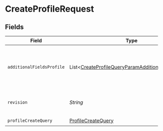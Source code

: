 # CreateProfileRequest


## Fields

| Field                                                                                                                              | Type                                                                                                                               | Required                                                                                                                           | Description                                                                                                                        |
| ---------------------------------------------------------------------------------------------------------------------------------- | ---------------------------------------------------------------------------------------------------------------------------------- | ---------------------------------------------------------------------------------------------------------------------------------- | ---------------------------------------------------------------------------------------------------------------------------------- |
| `additionalFieldsProfile`                                                                                                          | List\<[CreateProfileQueryParamAdditionalFieldsProfile](../../models/operations/CreateProfileQueryParamAdditionalFieldsProfile.md)> | :heavy_minus_sign:                                                                                                                 | Request additional fields not included by default in the response. Supported values: 'subscriptions', 'predictive_analytics'       |
| `revision`                                                                                                                         | *String*                                                                                                                           | :heavy_check_mark:                                                                                                                 | API endpoint revision (format: YYYY-MM-DD[.suffix])                                                                                |
| `profileCreateQuery`                                                                                                               | [ProfileCreateQuery](../../models/components/ProfileCreateQuery.md)                                                                | :heavy_check_mark:                                                                                                                 | N/A                                                                                                                                |